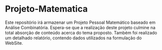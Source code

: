 # Projeto-Matematica
Este repositório irá armazenar um Projeto Pessoal Matemático baseado em Análise Combinatória.
Espera-se que a realização deste projeto culmine na total absorção de conteúdo acerca do tema proposto. 
Também foi realizado um detalhado relatório, contendo dados utilizados na formulação do WebSite.
